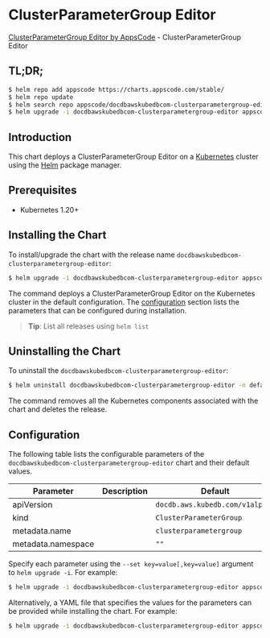 # ClusterParameterGroup Editor

[ClusterParameterGroup Editor by AppsCode](https://appscode.com) - ClusterParameterGroup Editor

## TL;DR;

```bash
$ helm repo add appscode https://charts.appscode.com/stable/
$ helm repo update
$ helm search repo appscode/docdbawskubedbcom-clusterparametergroup-editor --version=v0.24.0
$ helm upgrade -i docdbawskubedbcom-clusterparametergroup-editor appscode/docdbawskubedbcom-clusterparametergroup-editor -n default --create-namespace --version=v0.24.0
```

## Introduction

This chart deploys a ClusterParameterGroup Editor on a [Kubernetes](http://kubernetes.io) cluster using the [Helm](https://helm.sh) package manager.

## Prerequisites

- Kubernetes 1.20+

## Installing the Chart

To install/upgrade the chart with the release name `docdbawskubedbcom-clusterparametergroup-editor`:

```bash
$ helm upgrade -i docdbawskubedbcom-clusterparametergroup-editor appscode/docdbawskubedbcom-clusterparametergroup-editor -n default --create-namespace --version=v0.24.0
```

The command deploys a ClusterParameterGroup Editor on the Kubernetes cluster in the default configuration. The [configuration](#configuration) section lists the parameters that can be configured during installation.

> **Tip**: List all releases using `helm list`

## Uninstalling the Chart

To uninstall the `docdbawskubedbcom-clusterparametergroup-editor`:

```bash
$ helm uninstall docdbawskubedbcom-clusterparametergroup-editor -n default
```

The command removes all the Kubernetes components associated with the chart and deletes the release.

## Configuration

The following table lists the configurable parameters of the `docdbawskubedbcom-clusterparametergroup-editor` chart and their default values.

|     Parameter      | Description |                  Default                   |
|--------------------|-------------|--------------------------------------------|
| apiVersion         |             | <code>docdb.aws.kubedb.com/v1alpha1</code> |
| kind               |             | <code>ClusterParameterGroup</code>         |
| metadata.name      |             | <code>clusterparametergroup</code>         |
| metadata.namespace |             | <code>""</code>                            |


Specify each parameter using the `--set key=value[,key=value]` argument to `helm upgrade -i`. For example:

```bash
$ helm upgrade -i docdbawskubedbcom-clusterparametergroup-editor appscode/docdbawskubedbcom-clusterparametergroup-editor -n default --create-namespace --version=v0.24.0 --set apiVersion=docdb.aws.kubedb.com/v1alpha1
```

Alternatively, a YAML file that specifies the values for the parameters can be provided while
installing the chart. For example:

```bash
$ helm upgrade -i docdbawskubedbcom-clusterparametergroup-editor appscode/docdbawskubedbcom-clusterparametergroup-editor -n default --create-namespace --version=v0.24.0 --values values.yaml
```
